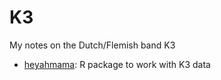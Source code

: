 # K3

My notes on the Dutch/Flemish band K3

- [heyahmama](https://github.com/richelbilderbeek/heyahmama): R package to work with K3 data
